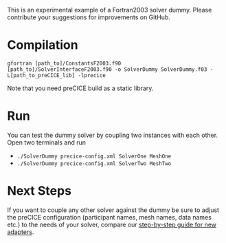 This is an experimental example of a Fortran2003 solver dummy. Please contribute your suggestions for improvements on GitHub.

# Compilation

```
gfortran [path_to]/ConstantsF2003.f90 [path_to]/SolverInterfaceF2003.f90 -o SolverDummy SolverDummy.f03 -L[path_to_preCICE_lib] -lprecice
```

Note that you need preCICE build as a static library.

# Run

You can test the dummy solver by coupling two instances with each other. Open two terminals and run
 * `./SolverDummy precice-config.xml SolverOne MeshOne`
 * `./SolverDummy precice-config.xml SolverTwo MeshTwo`

# Next Steps

If you want to couple any other solver against the dummy be sure to adjust the preCICE configuration (participant names, mesh names, data names etc.) to the needs of your solver, compare our [step-by-step guide for new adapters](https://github.com/precice/precice/wiki/Adapter-Example).
 
